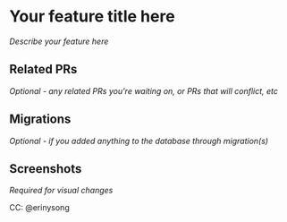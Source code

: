 # Your feature title here

_Describe your feature here_

## Related PRs

_Optional - any related PRs you're waiting on, or PRs that will conflict, etc_

## Migrations

_Optional - if you added anything to the database through migration(s)_

## Screenshots

_Required for visual changes_

CC: @erinysong
